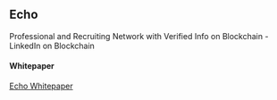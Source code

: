 ## Echo

Professional and Recruiting Network with Verified Info on Blockchain - LinkedIn on Blockchain

#### Whitepaper

<a href="https://github.com/EchoBlockchain/EchoLink/blob/master/Echo_github.pdf">Echo Whitepaper</a>


